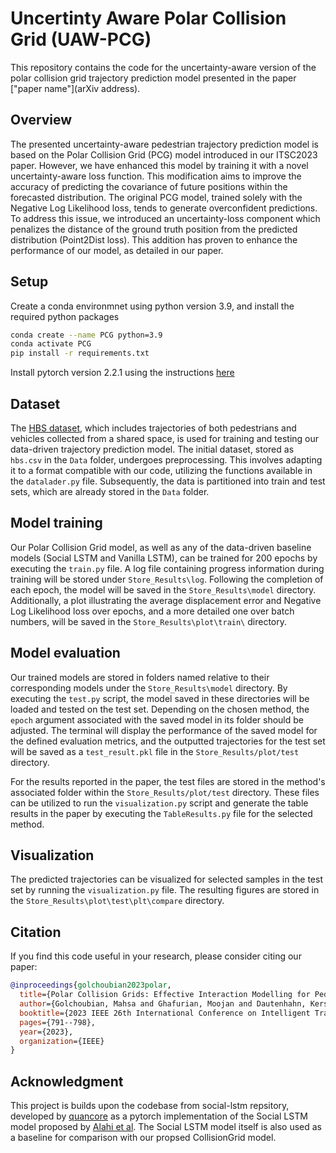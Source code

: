 
# Uncertinty Aware Polar Collision Grid (UAW-PCG)

This repository contains the code for the uncertainty-aware version of the polar collision grid trajectory prediction model presented in the paper ["paper name"](arXiv address). 

## Overview

The presented uncertainty-aware pedestrian trajectory prediction model is based on the Polar Collision Grid (PCG) model introduced in our ITSC2023 paper. However, we have enhanced this model by training it with a novel uncertainty-aware loss function. This modification aims to improve the accuracy of predicting the covariance of future positions within the forecasted distribution. The original PCG model, trained solely with the Negative Log Likelihood loss, tends to generate overconfident predictions. To address this issue, we introduced an uncertainty-loss component which penalizes the distance of the ground truth position from the predicted distribution (Point2Dist loss). This addition has proven to enhance the performance of our model, as detailed in our paper.


## Setup

Create a conda environmnet using python version 3.9, and install the required python packages
```bash
conda create --name PCG python=3.9
conda activate PCG
pip install -r requirements.txt
```
Install pytorch version 2.2.1 using the instructions [here](https://pytorch.org/get-started/locally/)



## Dataset

The [HBS dataset](https://leopard.tu-braunschweig.de/receive/dbbs_mods_00069907), which includes trajectories of both pedestrians and vehicles collected from a shared space, is used for training and testing our data-driven trajectory prediction model. The initial dataset, stored as `hbs.csv` in the `Data` folder, undergoes preprocessing. This involves adapting it to a format compatible with our code, utilizing the functions available in the `datalader.py` file. Subsequently, the data is partitioned into train and test sets, which are already stored in the `Data` folder.

## Model training

Our Polar Collision Grid model, as well as any of the data-driven baseline models (Social LSTM and Vanilla LSTM), can be trained for 200 epochs by executing the `train.py` file. A log file containing progress information during training will be stored under `Store_Results\log`. Following the completion of each epoch, the model will be saved in the `Store_Results\model` directory. Additionally, a plot illustrating the average displacement error and Negative Log Likelihood loss over epochs, and a more detailed one over batch numbers, will be saved in the `Store_Results\plot\train\` directory.

## Model evaluation

Our trained models are stored in folders named relative to their corresponding models under the `Store_Results\model` directory. By executing the `test.py` script, the model saved in these directories will be loaded and tested on the test set. Depending on the chosen method, the `epoch` argument associated with the saved model in its folder should be adjusted. The terminal will display the performance of the saved model for the defined evaluation metrics, and the outputted trajectories for the test set will be saved as a `test_result.pkl` file in the `Store_Results/plot/test` directory.

For the results reported in the paper, the test files are stored in the method's associated folder within the `Store_Results/plot/test` directory. These files can be utilized to run the `visualization.py` script and generate the table results in the paper by executing the `TableResults.py` file for the selected method.

## Visualization
The predicted trajectories can be visualized for selected samples in the test set by running the `visualization.py` file. The resulting figures are stored in the `Store_Results\plot\test\plt\compare` directory.

## Citation

If you find this code useful in your research, please consider citing our paper:

```bibtex
@inproceedings{golchoubian2023polar,
  title={Polar Collision Grids: Effective Interaction Modelling for Pedestrian Trajectory Prediction in Shared Space Using Collision Checks},
  author={Golchoubian, Mahsa and Ghafurian, Moojan and Dautenhahn, Kerstin and Azad, Nasser Lashgarian},
  booktitle={2023 IEEE 26th International Conference on Intelligent Transportation Systems (ITSC)},
  pages={791--798},
  year={2023},
  organization={IEEE}
}
```

## Acknowledgment
This project is builds upon the codebase from social-lstm repsitory,
developed by [quancore](https://github.com/quancore/social-lstm) as a pytorch implementation of the Social LSTM model proposed by [Alahi et al](https://cvgl.stanford.edu/papers/CVPR16_Social_LSTM.pdf).
The Social LSTM model itself is also used as a baseline for comparison with our propsed CollisionGrid model.




